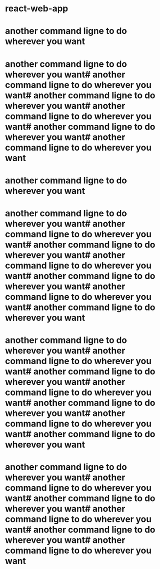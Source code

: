 # react-web-app
# another command ligne to do wherever you want
# another command ligne to do wherever you want# another command ligne to do wherever you want# another command ligne to do wherever you want# another command ligne to do wherever you want# another command ligne to do wherever you want# another command ligne to do wherever you want
# another command ligne to do wherever you want
# another command ligne to do wherever you want# another command ligne to do wherever you want# another command ligne to do wherever you want# another command ligne to do wherever you want# another command ligne to do wherever you want# another command ligne to do wherever you want# another command ligne to do wherever you want
# another command ligne to do wherever you want# another command ligne to do wherever you want# another command ligne to do wherever you want# another command ligne to do wherever you want# another command ligne to do wherever you want# another command ligne to do wherever you want# another command ligne to do wherever you want
# another command ligne to do wherever you want# another command ligne to do wherever you want# another command ligne to do wherever you want# another command ligne to do wherever you want# another command ligne to do wherever you want# another command ligne to do wherever you want